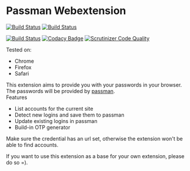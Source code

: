 # Passman Webextension

[![Build Status](https://img.passman.cc/assets/chromewebstore.png)](https://chrome.google.com/webstore/detail/passman/hlpjhlifkgmoibhollggngbbhbejecph)
[![Build Status](https://img.passman.cc/assets/AMO-button_1.png)](https://addons.mozilla.org/en-US/firefox/addon/passman/)


[![Build Status](https://travis-ci.org/nextcloud/passman-webextension.svg?branch=master)](https://travis-ci.org/nextcloud/passman-webextension)
[![Codacy Badge](https://api.codacy.com/project/badge/Grade/a3dd62087e5e4d2488314dbad02336df)](https://www.codacy.com/app/brantje/passman-webextension?utm_source=github.com&amp;utm_medium=referral&amp;utm_content=nextcloud/passman-webextension&amp;utm_campaign=Badge_Grade)
[![Scrutinizer Code Quality](https://scrutinizer-ci.com/g/nextcloud/passman-webextension/badges/quality-score.png?b=master)](https://scrutinizer-ci.com/g/nextcloud/passman-webextension/?branch=master)

Tested on:   
- Chrome
- Firefox
- Safari

This extension aims to provide you with your passwords in your browser.   
The passwords will be provided by [passman](https://github.com/nextcloud/passman).   
Features   
- List accounts for the current site 
- Detect new logins and save them to passman
- Update existing logins in passman
- Build-in OTP generator

Make sure the credential has an url set, otherwise the extension won't be able to find accounts.



If you want to use this extension as a base for your own extension, please do so =).   
